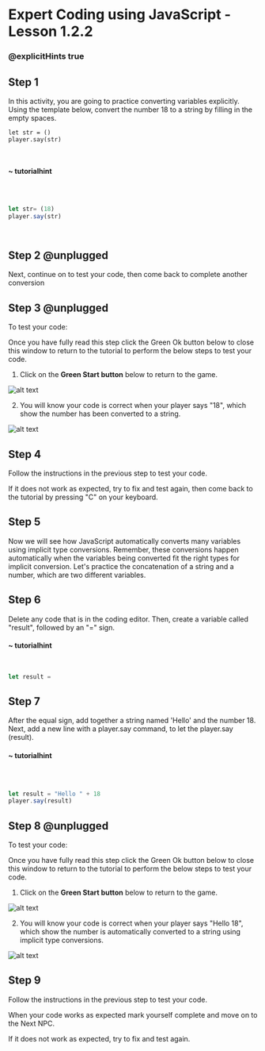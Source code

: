 # Expert Coding using JavaScript - Lesson 1.2.2
### @explicitHints true

## Step 1

  

In this activity, you are going to practice converting variables explicitly. Using the template below, convert the number 18 to a string by filling in the empty spaces.
```template
let str = ()
player.say(str)



```
#### ~ tutorialhint

```javascript

  

let str= (18)
player.say(str)

  

```

  

## Step 2 @unplugged
Next, continue on to test your code, then come back to complete another conversion

  

  

## Step 3 @unplugged

  

To test your code:

  

Once you have fully read this step click the Green Ok button below to close this window to return to the tutorial to perform the below steps to test your code.

  

1. Click on the **Green Start button** below to return to the game.

  

![alt text](https://expertjs.codingcredentials.com/Lesson1/1.1/1.JPG?raw=true  "Start")

  

2. You will know your code is correct when  your player says "18", which show the number has been converted to a string.

![alt text](https://expertjs.codingcredentials.com/Lesson1/1.1/1.11.png?raw=true "Code")

  

## Step 4

  

Follow the instructions in the previous step to test your code.

If it does not work as expected, try to fix and test again, then come back to the tutorial by pressing "C" on your keyboard.

## Step 5
Now we will see how JavaScript automatically converts many variables using implicit type conversions. Remember, these conversions happen automatically when the variables being converted fit the right types for implicit conversion. Let's practice the concatenation of a string and a number, which are two different variables. 

## Step 6
Delete any code that is in the coding editor. Then, create a variable called "result", followed by an "=" sign. 

#### ~ tutorialhint

```javascript

  
let result =


```

## Step 7

After the equal sign, add together a string named 'Hello' and the number 18. Next, add a new line with a player.say command, to let the player.say (result).
#### ~ tutorialhint

```javascript

  

let result = "Hello " + 18
player.say(result)


```

## Step 8 @unplugged

  

To test your code:

  

Once you have fully read this step click the Green Ok button below to close this window to return to the tutorial to perform the below steps to test your code.

  

1. Click on the **Green Start button** below to return to the game.

  

![alt text](https://expertjs.codingcredentials.com/Lesson1/1.1/1.JPG?raw=true  "Start")

  

2. You will know your code is correct when your player says "Hello 18", which show the number is automatically converted to a string using implicit type conversions.

![alt text](https://expertjs.codingcredentials.com/Lesson1/1.1/1.11.1.png?raw=true "Code")


## Step 9

Follow the instructions in the previous step to test your code.

When your code works as expected mark yourself complete and move on to the Next NPC.

If it does not work as expected, try to fix and test again.
